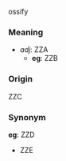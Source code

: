 ossify
### Meaning
+ _adj_: ZZA
    + __eg__: ZZB

### Origin

ZZC

### Synonym

__eg__: ZZD

+ ZZE


